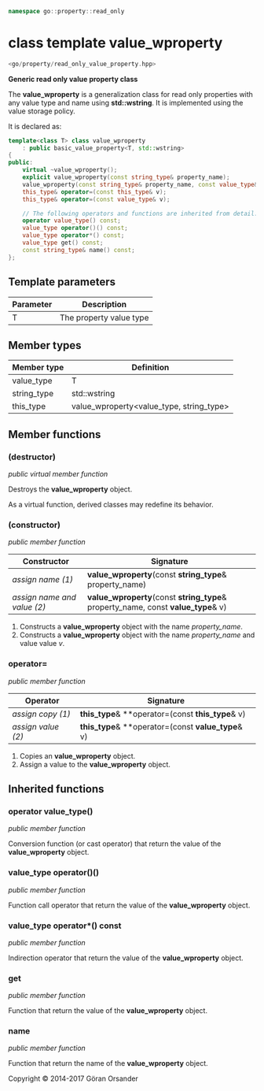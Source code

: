 ```c++
namespace go::property::read_only
```

# class template value_wproperty

```c++
<go/property/read_only_value_property.hpp>
```

**Generic read only value property class**

The **value_wproperty** is a generalization class for read only properties with any value type and name using **std::wstring**.
It is implemented using the value storage policy.

It is declared as:

```c++
template<class T> class value_wproperty
    : public basic_value_property<T, std::wstring>
{
public:
    virtual ~value_wproperty();
    explicit value_wproperty(const string_type& property_name);
    value_wproperty(const string_type& property_name, const value_type& v);
    this_type& operator=(const this_type& v);
    this_type& operator=(const value_type& v);

    // The following operators and functions are inherited from detail::property_base<T, policy::value<T>, std::wstring>
    operator value_type() const;
    value_type operator()() const;
    value_type operator*() const;
    value_type get() const;
    const string_type& name() const;
};
```

## Template parameters

Parameter | Description
-|-
T | The property value type

## Member types

Member type | Definition
-|-
value_type | T
string_type | std::wstring
this_type | value_wproperty<value_type, string_type>

## Member functions

### (destructor)

*public virtual member function*

Destroys the **value_wproperty** object.

As a virtual function, derived classes may redefine its behavior.

### (constructor)

*public member function*

Constructor | Signature
-|-
*assign name (1)* | **value_wproperty**(const **string_type**& property_name)
*assign name and value (2)* | **value_wproperty**(const **string_type**& property_name, const **value_type**& v)

1. Constructs a **value_wproperty** object with the name *property_name*.
2. Constructs a **value_wproperty** object with the name *property_name* and value value *v*.

### operator=

*public member function*

Operator | Signature
-|-
*assign copy (1)* | **this_type**& **operator=(const **this_type**& v)
*assign value (2)* | **this_type**& **operator=(const **value_type**& v)

1. Copies an **value_wproperty** object.
2. Assign a value to the **value_wproperty** object.

## Inherited functions

### operator value_type()

*public member function*

Conversion function (or cast operator) that return the value of the **value_wproperty** object.

### value_type operator()()

*public member function*

Function call operator that return the value of the **value_wproperty** object.

### value_type operator*() const

*public member function*

Indirection operator that return the value of the **value_wproperty** object.

### get

*public member function*

Function that return the value of the **value_wproperty** object.

### name

*public member function*

Function that return the name of the **value_wproperty** object.

Copyright &copy; 2014-2017 Göran Orsander
